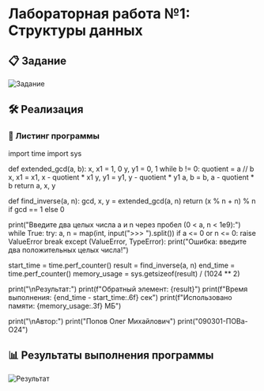 # Лабораторная работа №1: Структуры данных

## 📋 Задание

![Задание](https://github.com/user-attachments/assets/e4496a86-02fb-41cd-9f27-380ebe722e18)

## 🛠 Реализация

### 📜 Листинг программы

import time
import sys

def extended_gcd(a, b):
    x, x1 = 1, 0
    y, y1 = 0, 1
    while b != 0:
        quotient = a // b
        x, x1 = x1, x - quotient * x1
        y, y1 = y1, y - quotient * y1
        a, b = b, a - quotient * b
    return a, x, y

def find_inverse(a, n):
    gcd, x, y = extended_gcd(a, n)
    return (x % n + n) % n if gcd == 1 else 0

print("Введите два целых числа a и n через пробел (0 < a, n < 1e9):")
while True:
    try:
        a, n = map(int, input(">>> ").split())
        if a <= 0 or n <= 0:
            raise ValueError
        break
    except (ValueError, TypeError):
        print("Ошибка: введите два положительных целых числа!")

start_time = time.perf_counter()
result = find_inverse(a, n)
end_time = time.perf_counter()
memory_usage = sys.getsizeof(result) / (1024 ** 2)

print("\nРезультат:")
print(f"Обратный элемент: {result}")
print(f"Время выполнения: {end_time - start_time:.6f} сек")
print(f"Использовано памяти: {memory_usage:.3f} МБ")

print("\nАвтор:")
print("Попов Олег Михайлович")
print("090301-ПОВа-О24")

## 📊 Результаты выполнения программы

![Результат](https://github.com/user-attachments/assets/c67f1628-b104-4363-bee3-f3425748381c)
